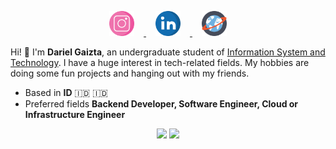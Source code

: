 <p align="center">
	<a href="https://www.instagram.com/darielma_/">
		<img class="icon-img" src="assets/instagram-cir.png" alt="instagram" width="40" hspace="15">
	</a>
	<a href="https://id.linkedin.com/in/fatih-darielma-gaizta-633922200">
		<img class="icon-img" src="assets/linkedin-cir.png" alt="linkedin" width="40" hspace="15">
	</a>
	<a href="https://darielgaizta.site">
		<img class="icon-img" src="assets/blog-cir.png" alt="blog" width="40" hspace="15">
	</a>
</p>

Hi! 👋 I'm **Dariel Gaizta**, an undergraduate student of [Information System and Technology](https://www.itb.ac.id/undergraduate-program-in-information-system-and-technology). I have a huge interest in tech-related fields. My hobbies are doing some fun projects and hanging out with my friends.

- Based in **ID** :indonesia: &#x1f1ee;&#x1f1e9;
- Preferred fields **Backend Developer, Software Engineer, Cloud or Infrastructure Engineer**

<p align="center">
	<img height="205px" src="https://github-readme-stats.vercel.app/api?username=darielgaizta&theme=dracula&hide_border=true&show_icons=true&count_private=true">
	<img src="https://github-readme-stats.vercel.app/api/top-langs/?username=darielgaizta&theme=dracula&hide_border=true&show_icons=true&langs_count=3">
</p>